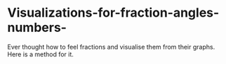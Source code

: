 # Visualizations-for-fraction-angles-numbers-
Ever thought how to feel fractions and visualise them from their graphs. Here is a method for it.
